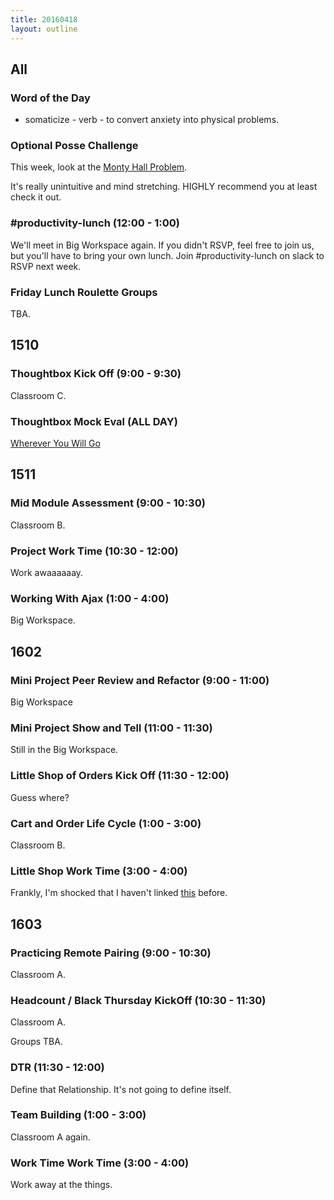 ```yaml
---
title: 20160418
layout: outline
---
```


## All

### Word of the Day
* somaticize - verb - to convert anxiety into physical problems.

### Optional Posse Challenge

This week, look at the [Monty Hall Problem](https://github.com/turingschool/posse_challenges/tree/master/monty_hall).

It's really unintuitive and mind stretching. HIGHLY recommend you at least check it out.

### #productivity-lunch (12:00 - 1:00)

We'll meet in Big Workspace again. If you didn't RSVP, feel free to join us, but you'll have to bring your own lunch. Join #productivity-lunch on slack to RSVP next week.

### Friday Lunch Roulette Groups

TBA.


## 1510

### Thoughtbox Kick Off (9:00 - 9:30)

Classroom C.

### Thoughtbox Mock Eval (ALL DAY)

[Wherever You Will Go](https://www.youtube.com/watch?v=iAP9AF6DCu4)


## 1511

### Mid Module Assessment (9:00 - 10:30)

Classroom B.

### Project Work Time (10:30 - 12:00)

Work awaaaaaay.

### Working With Ajax (1:00 - 4:00)

Big Workspace.


## 1602

### Mini Project Peer Review and Refactor (9:00 - 11:00)

Big Workspace

### Mini Project Show and Tell (11:00 - 11:30)

Still in the Big Workspace.

### Little Shop of Orders Kick Off (11:30 - 12:00)

Guess where?

### Cart and Order Life Cycle (1:00 - 3:00)

Classroom B.

### Little Shop Work Time (3:00 - 4:00)

Frankly, I'm shocked that I haven't linked [this](https://www.youtube.com/watch?v=1l9lN3wtMcA)
before.


## 1603

### Practicing Remote Pairing (9:00 - 10:30)

Classroom A.

### Headcount / Black Thursday KickOff (10:30 - 11:30)

Classroom A.

Groups TBA.

### DTR (11:30 - 12:00)

Define that Relationship. It's not going to define itself.

### Team Building (1:00 - 3:00)

Classroom A again.

### Work Time Work Time (3:00 - 4:00)

Work away at the things.

